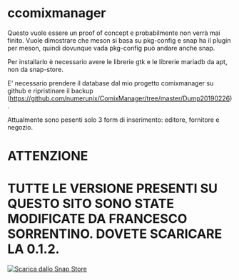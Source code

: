 # ccomixmanager
Questo vuole essere un proof of concept e probabilmente non verrà mai finito. Vuole dimostrare che meson si basa su pkg-config e snap ha il plugin per meson, quindi dovunque vada pkg-config può andare anche snap.

Per installarlo è necessario avere le librerie gtk e le librerie mariadb da apt, non da snap-store.

E' necessario prendere il database dal mio progetto comixmanager su github e ripristinare il backup (https://github.com/numerunix/ComixManager/tree/master/Dump20190226).

Attualmente sono pesenti solo 3 form di inserimento: editore, fornitore e negozio.

# ATTENZIONE
# TUTTE LE VERSIONE PRESENTI SU QUESTO SITO SONO STATE MODIFICATE DA FRANCESCO SORRENTINO. DOVETE SCARICARE LA 0.1.2.



[![Scarica dallo Snap Store](https://snapcraft.io/static/images/badges/it/snap-store-black.svg)](https://snapcraft.io/ccomixmanager)
